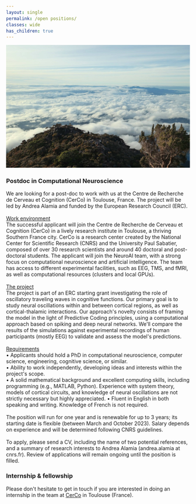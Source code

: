 ```yaml
---
layout: single
permalink: /open positions/
classes: wide
has_children: true 
---
```


<img src="/assets/images/12401642_10206892578207911_4324934037271679597_o.jpg" alt="About me"> 
      

### Postdoc in Computational Neuroscience

We are looking for a post-doc to work with us at the Centre de Recherche de Cerveau et Cognition (CerCo) in Toulouse, France. The project will be led by Andrea Alamia and funded by the European Research Council (ERC). <br> 
<br> 
<ins>Work environment</ins> <br> 
The successful applicant will join the Centre de Recherche de Cerveau et Cognition (CerCo) in a lively research institute in Toulouse, a thriving Southern France city. CerCo is a research center created by the National Center for Scientific Research (CNRS) and the University Paul Sabatier, composed of over 30 research scientists and around 40 doctoral and post-doctoral students. The applicant will join the NeuroAI team, with a strong focus on computational neuroscience and artificial intelligence. The team has access to different experimental facilities, such as EEG, TMS, and fMRI, as well as computational resources (clusters and local GPUs). <br> 
<br> 
<ins>The project</ins> <br> 
The project is part of an ERC starting grant investigating the role of oscillatory traveling waves in cognitive functions. Our primary goal is to study neural oscillations within and between cortical regions, as well as cortical-thalamic interactions. Our approach's novelty consists of framing the model in the light of Predictive Coding principles, using a computational approach based on spiking and deep neural networks. We'll compare the results of the simulations against experimental recordings of human participants (mostly EEG) to validate and assess the model's predictions.<br> 
<br> 
<ins>Requirements</ins> <br> 
•	Applicants should hold a PhD in computational neuroscience, computer science, engineering, cognitive science, or similar. <br> 
•	Ability to work independently, developing ideas and interests within the project's scope. <br> 
•	A solid mathematical background and excellent computing skills, including programming (e.g., MATLAB, Python). Experience with system theory, models of cortical circuits, and knowledge of neural oscillations are not strictly necessary but highly appreciated.
•	Fluent in English in both speaking and writing. Knowledge of French is not required. <br> 
<br> 
The position will run for one year and is renewable for up to 3 years; its starting date is flexible (between March and October 2023). 
Salary depends on experience and will be determined following CNRS guidelines. <br> 
<br> 
To apply, please send a CV, including the name of two potential references, and a summary of research interests to Andrea Alamia (andrea.alamia at cnrs.fr). Review of applications will remain ongoing until the position is filled. <br> 


 ### Internship & fellowship

Please don't hesitate to get in touch if you are interested in doing an internship in the team at <a href="http://cerco.cnrs.fr/">CerCo</a> in Toulouse (France). <br> 